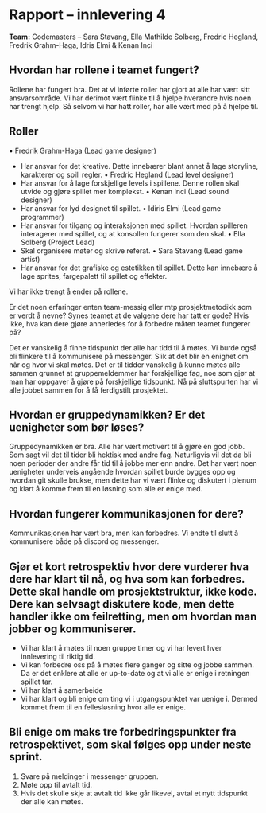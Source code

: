 # Rapport – innlevering 4
**Team:** Codemasters – Sara Stavang, Ella Mathilde Solberg, Fredric Hegland, Fredrik Grahm-Haga, Idris Elmi & Kenan Inci

## Hvordan har rollene i teamet fungert? 

Rollene har fungert bra. Det at vi inførte roller har gjort at alle har vært sitt ansvarsområde. Vi har derimot vært flinke til å hjelpe hverandre hvis noen har trengt hjelp. Så selvom vi har hatt roller, har alle vært med på å hjelpe til. 

## Roller

•	Fredrik Grahm-Haga (Lead game designer)
-	Har ansvar for det kreative. Dette innebærer blant annet å lage storyline, karakterer og spill regler.
•	Fredric Hegland (Lead level designer)
-	Har ansvar for å lage forskjellige levels i spillene. Denne rollen skal utvide og gjøre spillet mer komplekst.
•	Kenan Inci (Lead sound designer)
-	Har ansvar for lyd designet til spillet.
•	Idiris Elmi (Lead game programmer)
-	Har ansvar for tilgang og interaksjonen med spillet. Hvordan spilleren interagerer med spillet, og at konsollen fungerer som den skal.
•	Ella Solberg (Project Lead)
-	 Skal organisere møter og skrive referat.
•	Sara Stavang (Lead game artist)
-	Har ansvar for det grafiske og estetikken til spillet. Dette kan innebære å lage sprites, fargepalett til spillet og effekter.

Vi har ikke trengt å ender på rollene. 

Er det noen erfaringer enten team-messig eller mtp prosjektmetodikk som er verdt å nevne? Synes teamet at de valgene dere har tatt er gode? Hvis ikke, hva kan dere gjøre annerledes for å forbedre måten teamet fungerer på?

Det er vanskelig å finne tidspunkt der alle har tidd til å møtes. Vi burde også bli flinkere til å kommunisere på messenger. Slik at det blir en enighet om når og hvor vi skal møtes. Det er til tidder vanskelig å kunne møtes alle sammen grunnet at gruppemeldemmer har forskjellige fag, noe som gjør at man har oppgaver å gjøre på forskjellige tidspunkt. Nå på sluttspurten har vi alle jobbet sammen for å få ferdigstilt prosjektet. 

## Hvordan er gruppedynamikken? Er det uenigheter som bør løses?

Gruppedynamikken er bra. Alle har vært motivert til å gjøre en god jobb. Som sagt vil det til tider bli hektisk med andre fag. Naturligvis vil det da bli noen perioder der andre får tid til å jobbe mer enn andre. Det har vært noen uenigheter underveis angående hvordan spillet burde bygges opp og hvordan git skulle brukse, men dette har vi vært flinke og diskutert i plenum og klart å komme frem til en løsning som alle er enige med. 
    
## Hvordan fungerer kommunikasjonen for dere?
Kommunikasjonen har vært bra, men kan forbedres. Vi endte til slutt å kommunisere både på discord og messenger. 
    

## Gjør et kort retrospektiv hvor dere vurderer hva dere har klart til nå, og hva som kan forbedres. Dette skal handle om prosjektstruktur, ikke kode. Dere kan selvsagt diskutere kode, men dette handler ikke om feilretting, men om hvordan man jobber og kommuniserer.

-	Vi har klart å møtes til noen gruppe timer og vi har levert hver innlevering til riktig tid.
-	Vi kan forbedre oss på å møtes flere ganger og sitte og jobbe sammen. Da er det enklere at alle er up-to-date og at vi alle er enige i retningen spillet tar.
- Vi har klart å samerbeide
- Vi har klart og bli enige om ting vi i utgangspunktet var uenige i. Dermed kommet frem til en fellesløsning hvor alle er enige. 



## Bli enige om maks tre forbedringspunkter fra retrospektivet, som skal følges opp under neste sprint.

1.	Svare på meldinger i messenger gruppen. 
2.	Møte opp til avtalt tid. 
3.	Hvis det skulle skje at avtalt tid ikke går likevel, avtal et nytt tidspunkt der alle kan møtes.





